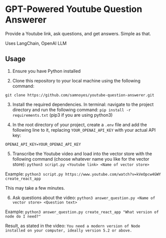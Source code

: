 # GPT-Powered Youtube Question Answerer
Provide a Youtube link, ask questions, and get answers. Simple as that.

Uses LangChain, OpenAI LLM

## Usage

1. Ensure you have Python installed

2. Clone this repository to your local machine using the following command:

`git clone https://github.com/samnoyes/youtube-question-answerer.git`

3. Install the required dependencies. In terminal: navigate to the project directory and run the following command:
`pip install -r requirements.txt` (pip3 if you are using python3)

4. In the root directory of your project, create a `.env` file and add the following line to it, replacing `YOUR_OPENAI_API_KEY` with your actual API key:

`OPENAI_API_KEY=YOUR_OPENAI_API_KEY`

5. Transcribe the Youtube video and load into the vector store with the following command (choose whatever name you like for the vector store): `python3 script.py <Youtube link> <Name of vector store>`

Example: `python3 script.py https://www.youtube.com/watch?v=kVeOpcw4GWY create_react_app`

This may take a few minutes.

6. Ask questions about the video: `python3 answer_question.py <Name of vector store> <Question text>`

Example: `python3 answer_question.py create_react_app "What version of node do I need?"`

Result, as stated in the video: `You need a modern version of Node installed on your computer, ideally version 5.2 or above.`
